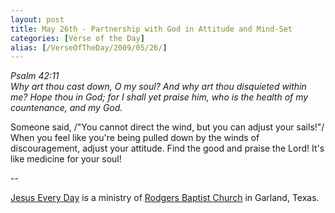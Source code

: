 ```yaml
---
layout: post
title: May 26th - Partnership with God in Attitude and Mind-Set
categories: [Verse of the Day]
alias: [/VerseOfTheDay/2009/05/26/]
---
```


_Psalm 42:11  
Why art thou cast down, O my soul? And why art thou disquieted
within me? Hope thou in God; for I shall yet praise him, who is the
health of my countenance, and my God._

Someone said, /"You cannot direct the wind, but you can adjust your
sails!"/ When you feel like you're being pulled down by the winds of
discouragement, adjust your attitude. Find the good and praise the
Lord! It's like medicine for your soul!

 --

<a href=http://jesuseveryday.net>Jesus Every Day</a> is a ministry of <a href=http://rodgersbaptist.net>Rodgers Baptist Church</a> in Garland, Texas.
